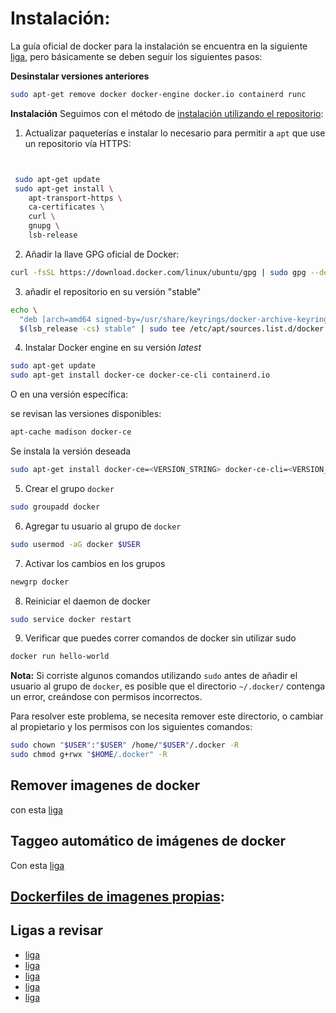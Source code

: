 # Instalación:
La guía oficial de docker para la instalación se encuentra en la siguiente [liga](https://docs.docker.com/engine/install/ubuntu/), pero básicamente se deben seguir los siguientes pasos:

**Desinstalar versiones anteriores**

```bash
sudo apt-get remove docker docker-engine docker.io containerd runc
```

**Instalación**
Seguimos con el método de [instalación utilizando el repositorio](https://docs.docker.com/engine/install/ubuntu/#install-using-the-repository):

1. Actualizar paqueterías e instalar lo necesario para permitir a `apt` que use un repositorio vía HTTPS:

```bash


 sudo apt-get update
 sudo apt-get install \
    apt-transport-https \
    ca-certificates \
    curl \
    gnupg \
    lsb-release
```

2. Añadir la llave GPG oficial de Docker:

```bash
curl -fsSL https://download.docker.com/linux/ubuntu/gpg | sudo gpg --dearmor -o /usr/share/keyrings/docker-archive-keyring.gpg
```

3. añadir el repositorio en su versión "stable"

```bash
echo \
  "deb [arch=amd64 signed-by=/usr/share/keyrings/docker-archive-keyring.gpg] https://download.docker.com/linux/ubuntu \
  $(lsb_release -cs) stable" | sudo tee /etc/apt/sources.list.d/docker.list > /dev/null
```

4. Instalar Docker engine en su versión _latest_

```bash
sudo apt-get update
sudo apt-get install docker-ce docker-ce-cli containerd.io
```
O en una versión específica:

se revisan las versiones disponibles:
```bash
apt-cache madison docker-ce
```
Se instala la versión deseada  
```bash
sudo apt-get install docker-ce=<VERSION_STRING> docker-ce-cli=<VERSION_STRING> containerd.io
```

5. Crear el grupo `docker`

```bash
sudo groupadd docker
```

6. Agregar tu usuario al grupo de `docker`

```bash
sudo usermod -aG docker $USER
```
7. Activar los cambios en los grupos

```bash
newgrp docker
```
8. Reiniciar el daemon de docker

```bash
sudo service docker restart
```

9. Verificar que puedes correr comandos de docker sin utilizar sudo

```bash
docker run hello-world
```

**Nota:** Si corriste algunos comandos utilizando `sudo` antes de añadir el usuario al grupo de `docker`, es posible que el directorio `~/.docker/` contenga un error, creándose con permisos incorrectos.

Para resolver este problema, se necesita remover este directorio, o cambiar al propietario y los permisos con los siguientes comandos:

```bash
sudo chown "$USER":"$USER" /home/"$USER"/.docker -R
sudo chmod g+rwx "$HOME/.docker" -R
```

## Remover imagenes de docker
con esta [liga](https://www.freecodecamp.org/news/how-to-remove-images-in-docker/)

## Taggeo automático de imágenes de docker
Con esta [liga](https://blog.container-solutions.com/tagging-docker-images-the-right-way)

## [Dockerfiles de imagenes propias](https://github.com/rafaelortegar/my_Dockerfiles):


## Ligas a revisar
* [liga](https://github.com/jupyter/docker-stacks/tree/master/datascience-notebook)
* [liga](https://jupyter-docker-stacks.readthedocs.io/en/latest/index.html)
* [liga](https://github.com/jupyter/docker-stacks)
* [liga](https://github.com/jupyter/docker-stacks/blob/master/datascience-notebook/Dockerfile)
* [liga](https://hub.docker.com/r/jupyter/base-notebook/dockerfile)
